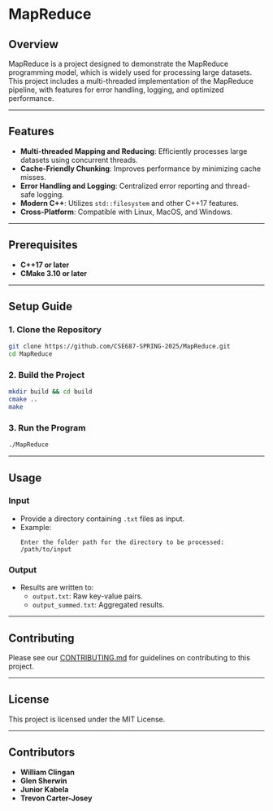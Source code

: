 # MapReduce

## Overview
MapReduce is a project designed to demonstrate the MapReduce programming model, which is widely used for processing large datasets. This project includes a multi-threaded implementation of the MapReduce pipeline, with features for error handling, logging, and optimized performance.

---

## Features
- **Multi-threaded Mapping and Reducing**: Efficiently processes large datasets using concurrent threads.
- **Cache-Friendly Chunking**: Improves performance by minimizing cache misses.
- **Error Handling and Logging**: Centralized error reporting and thread-safe logging.
- **Modern C++**: Utilizes `std::filesystem` and other C++17 features.
- **Cross-Platform**: Compatible with Linux, MacOS, and Windows.

---

## Prerequisites
- **C++17 or later**
- **CMake 3.10 or later**

---

## Setup Guide

### 1. Clone the Repository
```bash
git clone https://github.com/CSE687-SPRING-2025/MapReduce.git
cd MapReduce
```

### 2. Build the Project
```bash
mkdir build && cd build
cmake ..
make
```

### 3. Run the Program
```bash
./MapReduce
```

---

## Usage
### Input
- Provide a directory containing `.txt` files as input.
- Example:
  ```
  Enter the folder path for the directory to be processed: /path/to/input
  ```

### Output
- Results are written to:
  - `output.txt`: Raw key-value pairs.
  - `output_summed.txt`: Aggregated results.

---

## Contributing
Please see our [CONTRIBUTING.md](CONTRIBUTING.md) for guidelines on contributing to this project.

---

## License
This project is licensed under the MIT License.

---

## Contributors
- **William Clingan**
- **Glen Sherwin**
- **Junior Kabela**
- **Trevon Carter-Josey**